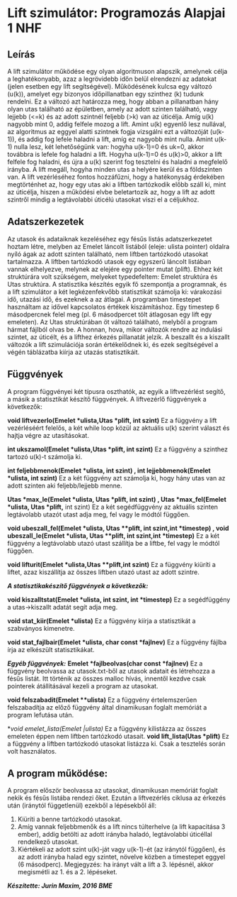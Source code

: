 # Lift szimulátor: Programozás Alapjai 1 NHF

## Leírás
A lift szimulátor működése egy olyan algoritmuson alapszik, amelynek célja a leghatékonyabb,
azaz a legrövidebb időn belül elrendezni az adatokat (jelen esetben egy lift segítségével).
Működésének kulcsa egy változó (u(k)), amelyet egy bizonyos időpillanatban egy szinthez (k)
tudunk rendelni. Ez a változó azt határozza meg, hogy abban a pillanatban hány olyan utas
található az épületben, amely az adott szinten található, vagy lejjebb (<=k) és az adott szintnél
feljebb (>k) van az úticélja.
Amíg u(k) nagyobb mint 0, addig felfele mozog a lift.
Amint u(k) egyenlő lesz nullával, az algoritmus az eggyel alatti szintnek fogja vizsgálni ezt a
változóját (u(k-1)), és addig fog lefele haladni a lift, amíg ez nagyobb mint nulla.
Amint u(k-1) nulla lesz, két lehetőségünk van: hogyha u(k-1)=0 és uk=0, akkor továbbra is lefele
fog haladni a lift. Hogyha u(k-1)=0 és u(k)>0, akkor a lift felfele fog haladni, és újra a u(k) szerint
fog tesztelni és haladni a megfelelő irányba.
A lift megáll, hogyha minden utas a helyére kerül és a földszinten van.
A lift vezérléséhez fontos hozzáfűzni, hogy a hatékonyság érdekében megtörténhet az, hogy egy
utas aki a liftben tartózkodik előbb száll ki, mint az úticélja, hiszen a működési elvbe
beletartozik az, hogy a lift az adott szintről mindig a legtávolabbi úticélú utasokat viszi el a
céljukhoz.
## Adatszerkezetek
Az utasok és adataiknak kezeléséhez egy fésűs listás adatszerkezetet hoztam létre, melyben az
Emelet láncolt listából (eleje: ulista pointer) oldalra nyíló ágak az adott szinten található, nem
liftben tartózkodó utasokat tartalmazza. A liftben tartózkodó utasok egy egyszerű láncolt
listában vannak elhelyezve, melynek az elejére egy pointer mutat (plift). Ehhez két struktúrára
volt szükségem, melyeket typedefeltem: Emelet struktúra és Utas struktúra.
A statisztika készítés egyik fő szempontja a programnak, és a lift szimulátor a két
legkézenfekvőbb statisztikát számolja ki: várakozási idő, utazási idő, és ezeknek a az átlagai.
A programban timestepet használtam az idővel kapcsolatos értékek kiszámításhoz. Egy
timestep 6 másodpercnek felel meg (pl. 6 másodpercet tölt átlagosan egy lift egy emeleten).
Az Utas struktúrában öt változó található, melyből a program hármat fájlból olvas be. A honnan,
hova, mikor változók rendre az indulási szintet, az úticélt, és a lifthez érkezés pillanatát jelzik. A 
beszallt és a kiszallt változók a lift szimulációja során értékelődnek ki, és ezek segítségével a
végén táblázatba kiírja az utazás statisztikáit.
## Függvények
A program függvényei két típusra oszthatók, az egyik a liftvezérlést segítő, a másik a statisztikát
készítő függvények.
A liftvezérlő függvények a következők:

**void liftvezerlo(Emelet \*ulista,Utas \*plift, int szint)**
Ez a függvény a lift vezérléséért felelős, a két while loop közül az aktuális u(k) szerint választ és
hajtja végre az utasításokat.

**int ukszamol(Emelet \*ulista,Utas \*plift, int szint)**
Ez a függvény a szinthez tartozó u(k)-t számolja ki.

**int feljebbmenok(Emelet \*ulista, int szint) , int lejjebbmenok(Emelet \*ulista, int szint)**
Ez a két függvény azt számolja ki, hogy hány utas van az adott szinten aki feljebb/lejjebb menne.

**Utas \*max_le(Emelet \*ulista, Utas \*plift, int szint) , Utas \*max_fel(Emelet \*ulista, Utas \*plift,**
int szint)
Ez a két segédfüggvény az aktuális szinten legtávolabb utazót utast adja meg, fel vagy le módtól
függően.

**void ubeszall_fel(Emelet \*ulista, Utas \*\*plift, int szint,int \*timestep) , void ubeszall_le(Emelet
\*ulista, Utas \*\*plift, int szint,int \*timestep)**
Ez a két függvény a legtávolabb utazó utast szállítja be a liftbe, fel vagy le módtól függően.

**void lifturit(Emelet \*ulista,Utas \*\*plift,int szint)**
Ez a függvény kiüríti a liftet, azaz kiszállítja az összes liftben utazó utast az adott szintre.

***A statisztikakészítő függvények a következők:***

**void kiszalltstat(Emelet \*ulista, int szint, int \*timestep)**
Ez a segédfüggény a utas->kiszallt adatát segít adja meg.

**void stat_kiir(Emelet \*ulista)**
Ez a függvény kiírja a statisztikát a szabványos kimenetre.

**void stat_fajlbair(Emelet \*ulista, char const \*fajlnev)**
Ez a függvény fájlba írja az elkészült statisztikákat.

***Egyéb függvények:***
**Emelet \*fajlbeolvas(char const \*fajlnev)**
Ez a függvény beolvassa az utasok.txt-ből az utasok adatait és létrehozza a fésűs listát. Itt
történik az összes malloc hívás, innentől kezdve csak pointerek átállításával kezeli a program az
utasokat.

**void felszabadit(Emelet \*\*ulista)**
Ez a függvény értelemszerűen felszabadítja az előző függvény által dinamikusan foglalt
memóriát a program lefutása után.

**void emelet_lista(Emelet |*ulista)**
Ez a függvény kilistázza az összes emeleten éppen nem liftben tartózkodó utasait.
**void lift_lista(Utas \*plift)**
Ez a függvény a liftben tartózkodó utasokat listázza ki. Csak a tesztelés során volt használatos.

## A program működése:
A program először beolvassa az utasokat, dinamikusan memóriát foglalt nekik és fésűs listába
rendezi őket. Ezután a liftvezérlés ciklusa az érkezés után (iránytól függetlenül) ezekből a
lépésekből áll:
1. Kiüríti a benne tartózkodó utasokat.
2. Amíg vannak feljebbmenők és a lift nincs túlterhelve (a lift kapacitása 3 ember), addig
betölti az adott irányba haladó, legtávolabbi úticéllal rendelkező utasokat.
3. Kiértékeli az adott szint u(k)-ját vagy u(k-1)-ét (az iránytól függően), és az adott irányba
halad egy szintet, növelve közben a timestepet eggyel (6 másodperc).
Megjegyzés: ha irányt vált a lift a 3. lépésnél, akkor megismétli az 1. és a 2. lépéseket.


***Készítette: Jurin Maxim, 2016 BME*** 
